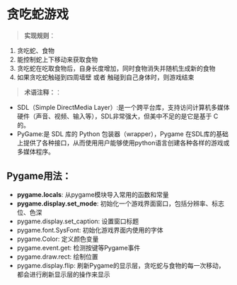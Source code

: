 # 贪吃蛇游戏
> <b>实现规则</b>：
1. 贪吃蛇、食物
2. 能控制蛇上下移动来获取食物
3. 贪吃蛇在吃取食物后，自身长度增加，同时食物消失并随机生成新的食物
4. 如果贪吃蛇触碰到四周墙壁 或者 触碰到自己身体时，则游戏结束

> <b>术语注释：</b>：
* SDL（Simple DirectMedia Layer）:是一个跨平台库，支持访问计算机多媒体硬件（声音、视频、输入等），SDL非常强大，但美中不足的是它是基于 C的。
* PyGame:是 SDL 库的 Python 包装器（wrapper），Pygame 在SDL库的基础上提供了各种接口，从而使用用户能够使用python语言创建各种各样的游戏或多媒体程序。

## Pygame用法：
* <b>pygame.locals</b>: 从pygame模块导入常用的函数和常量
* <b>pygame.display.set_mode</b>: 初始化一个游戏界面窗口，包括分辨率、标志位、色深
* pygame.display.set_caption: 设置窗口标题
* pygame.font.SysFont: 初始化游戏界面内使用的字体
* pygame.Color: 定义颜色变量
* pygame.event.get: 检测按键等Pygame事件
* pygame.draw.rect: 绘制位置
* pygame.display.flip: 刷新Pygame的显示层，贪吃蛇与食物的每一次移动，都会进行刷新显示层的操作来显示